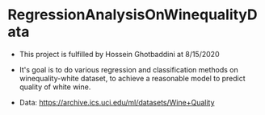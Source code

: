 # RegressionAnalysisOnWinequalityData

* This project is fulfilled by Hossein Ghotbaddini at 8/15/2020

* It's goal is to do various regression and classification methods on winequality-white dataset, to achieve a reasonable model to predict quality of white wine.

* Data: https://archive.ics.uci.edu/ml/datasets/Wine+Quality

